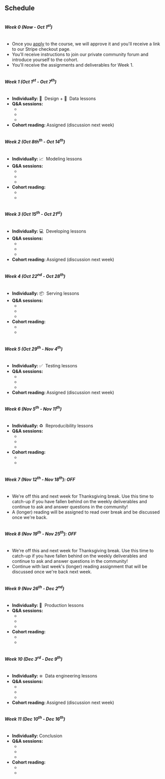 <section id="schedule"></section>

<h2 class="ai-center-all mt-0 mb-3 md-typeset">Schedule</h2>

<script>
function get_time(start_str, end_str) {
    var day = new Date(start_str).toLocaleString('en-US', { weekday: 'long', month: 'long', day: 'numeric'});
    var start_time = new Date(start_str).toLocaleString('en-US', { hour: 'numeric', minute: 'numeric', hour12: true});
    var end_time = new Date(end_str).toLocaleString('en-US', { hour: 'numeric', minute: 'numeric', hour12: true});
    var tz = new Date(start_str).toLocaleString('en-US', {timeZoneName: 'short'}).split(' ').pop();
    return day + ", " + start_time + " - " + end_time + " " + tz;
}
</script>

<div class="faq-accordion mt-4" id="schedule-accordion">
<div class="row">
    <div class="col-md-6" data-aos="fade-right">
        <div class="card">
            <div class="card-header collapsed" id="heading1" data-toggle="collapse" data-target="#schedule-collapse0" aria-expanded="true" aria-controls="schedule-collapse0">
                <h5 class="my-0" style="display: inline-block;">Week 0 (Now - Oct 1<sup>st</sup>)</h5>
                <span class="faq-toggle" aria-hidden="true" style="float:right;"></span>
            </div>
            <div id="schedule-collapse0" class="collapse" aria-labelledby="heading1" data-parent="#schedule-accordion">
                <div class="card-body">
                    <ul>
                        <li>Once you <a href="#pricing">apply</a> to the course, we will approve it and you'll receive a link to our Stripe checkout page.</li>
                        <li>You'll receive instructions to join our private community forum and introduce yourself to the cohort.</li>
                        <li>You'll receive the assignments and deliverables for Week 1.</li>
                    </ul>
                </div>
            </div>
        </div>
        <div class="card">
            <div class="card-header collapsed" id="heading1" data-toggle="collapse" data-target="#schedule-collapse1" aria-expanded="true" aria-controls="schedule-collapse1">
                <h5 class="my-0" style="display: inline-block;">Week 1 (Oct 1<sup>st</sup> - Oct 7<sup>th</sup>)</h5>
                <span class="faq-toggle" aria-hidden="true" style="float:right;"></span>
            </div>
            <div id="schedule-collapse1" class="collapse" aria-labelledby="heading1" data-parent="#schedule-accordion">
                <div class="card-body">
                    <ul>
                        <li><b>Individually: </b>🎨&nbsp; Design + 🔢&nbsp; Data lessons</li>
                        <li><b>Q&A sessions: </b>
                            <ul>
                                <li><span id="mon-1"></span></li>
                                <script>
                                    document.getElementById("mon-1").textContent = get_time(start_str="2022-10-03T08:00-07:00", end_str="2022-10-03T09:00-07:00")
                                </script>
                                <li><span id="wed-1"></span></li>
                                <script>
                                    document.getElementById("wed-1").textContent = get_time(start_str="2022-10-05T16:00-07:00", end_str="2022-10-05T17:00-07:00")
                                </script>
                                <li><span id="fri-1"></span></li>
                                <script>
                                    document.getElementById("fri-1").textContent = get_time(start_str="2022-10-07T12:00-07:00", end_str="2022-10-07T13:00-07:00")
                                </script>
                            </ul>
                        </li>
                        <li><b>Cohort reading: </b> Assigned (discussion next week)</li>
                    </ul>
                </div>
            </div>
        </div>
        <div class="card">
            <div class="card-header collapsed" id="heading1" data-toggle="collapse" data-target="#schedule-collapse2" aria-expanded="true" aria-controls="schedule-collapse2">
                <h5 class="my-0" style="display: inline-block;">Week 2 (Oct 8th<sup>th</sup> - Oct 14<sup>th</sup>)</h5>
                <span class="faq-toggle" aria-hidden="true" style="float:right;"></span>
            </div>
            <div id="schedule-collapse2" class="collapse" aria-labelledby="heading1" data-parent="#schedule-accordion">
                <div class="card-body">
                    <ul>
                        <li><b>Individually: </b>📈&nbsp; Modeling lessons</li>
                        <li><b>Q&A sessions: </b>
                            <ul>
                                <li><span id="mon-2"></span></li>
                                <script>
                                    document.getElementById("mon-2").textContent = get_time(start_str="2022-10-10T08:00-07:00", end_str="2022-10-10T09:00-07:00")
                                </script>
                                <li><span id="wed-2"></span></li>
                                <script>
                                    document.getElementById("wed-2").textContent = get_time(start_str="2022-10-12T16:00-07:00", end_str="2022-10-12T17:00-07:00")
                                </script>
                                <li><span id="fri-2"></span></li>
                                <script>
                                    document.getElementById("fri-2").textContent = get_time(start_str="2022-10-14T12:00-07:00", end_str="2022-10-14T13:00-07:00")
                                </script>
                            </ul>
                        </li>
                        <li><b>Cohort reading: </b>
                            <ul>
                                <li><span id="tue-2"></span></li>
                                <script>
                                    document.getElementById("tue-2").textContent = get_time(start_str="2022-10-11T08:00-07:00", end_str="2022-10-11T09:00-07:00")
                                </script>
                                <li><span id="thu-2"></span></li>
                                <script>
                                    document.getElementById("thu-2").textContent = get_time(start_str="2022-10-13T16:00-07:00", end_str="2022-10-13T17:00-07:00")
                                </script>
                            </ul>
                        </li>
                    </ul>
                </div>
            </div>
        </div>
        <div class="card">
            <div class="card-header collapsed" id="heading1" data-toggle="collapse" data-target="#schedule-collapse3" aria-expanded="true" aria-controls="schedule-collapse3">
                <h5 class="my-0" style="display: inline-block;">Week 3 (Oct 15<sup>th</sup> - Oct 21<sup>st</sup>)</h5>
                <span class="faq-toggle" aria-hidden="true" style="float:right;"></span>
            </div>
            <div id="schedule-collapse3" class="collapse" aria-labelledby="heading1" data-parent="#schedule-accordion">
                <div class="card-body">
                    <ul>
                        <li><b>Individually: </b>💻&nbsp; Developing lessons</li>
                        <li><b>Q&A sessions: </b>
                            <ul>
                                <li><span id="mon-3"></span></li>
                                <script>
                                    document.getElementById("mon-3").textContent = get_time(start_str="2022-10-17T08:00-07:00", end_str="2022-10-17T09:00-07:00")
                                </script>
                                <li><span id="wed-3"></span></li>
                                <script>
                                    document.getElementById("wed-3").textContent = get_time(start_str="2022-10-19T16:00-07:00", end_str="2022-10-19T17:00-07:00")
                                </script>
                                <li><span id="fri-3"></span></li>
                                <script>
                                    document.getElementById("fri-3").textContent = get_time(start_str="2022-10-21T12:00-07:00", end_str="2022-10-21T13:00-07:00")
                                </script>
                            </ul>
                        </li>
                        <li><b>Cohort reading: </b> Assigned (discussion next week)</li>
                    </ul>
                </div>
            </div>
        </div>
        <div class="card">
            <div class="card-header collapsed" id="heading1" data-toggle="collapse" data-target="#schedule-collapse4" aria-expanded="true" aria-controls="schedule-collapse4">
                <h5 class="my-0" style="display: inline-block;">Week 4 (Oct 22<sup>nd</sup> - Oct 28<sup>th</sup>)</h5>
                <span class="faq-toggle" aria-hidden="true" style="float:right;"></span>
            </div>
            <div id="schedule-collapse4" class="collapse" aria-labelledby="heading1" data-parent="#schedule-accordion">
                <div class="card-body">
                    <ul>
                        <li><b>Individually: </b>📦&nbsp; Serving lessons</li>
                        <li><b>Q&A sessions: </b>
                            <ul>
                                <li><span id="mon-4"></span></li>
                                <script>
                                    document.getElementById("mon-4").textContent = get_time(start_str="2022-10-24T08:00-07:00", end_str="2022-10-24T09:00-07:00")
                                </script>
                                <li><span id="wed-4"></span></li>
                                <script>
                                    document.getElementById("wed-4").textContent = get_time(start_str="2022-10-26T16:00-07:00", end_str="2022-10-26T17:00-07:00")
                                </script>
                                <li><span id="fri-4"></span></li>
                                <script>
                                    document.getElementById("fri-4").textContent = get_time(start_str="2022-10-28T12:00-07:00", end_str="2022-10-28T13:00-07:00")
                                </script>
                            </ul>
                        </li>
                        <li><b>Cohort reading: </b>
                            <ul>
                                <li><span id="tue-4"></span></li>
                                <script>
                                    document.getElementById("tue-4").textContent = get_time(start_str="2022-10-25T08:00-07:00", end_str="2022-10-25T09:00-07:00")
                                </script>
                                <li><span id="thu-4"></span></li>
                                <script>
                                    document.getElementById("thu-4").textContent = get_time(start_str="2022-10-27T16:00-07:00", end_str="2022-10-27T17:00-07:00")
                                </script>
                            </ul>
                        </li>
                    </ul>
                </div>
            </div>
        </div>
        <div class="card">
            <div class="card-header collapsed" id="heading1" data-toggle="collapse" data-target="#schedule-collapse5" aria-expanded="true" aria-controls="schedule-collapse5">
                <h5 class="my-0" style="display: inline-block;">Week 5 (Oct 29<sup>th</sup> - Nov 4<sup>th</sup>)</h5>
                <span class="faq-toggle" aria-hidden="true" style="float:right;"></span>
            </div>
            <div id="schedule-collapse5" class="collapse" aria-labelledby="heading1" data-parent="#schedule-accordion">
                <div class="card-body">
                    <ul>
                        <li><b>Individually: </b>✅&nbsp; Testing lessons</li>
                        <li><b>Q&A sessions: </b>
                            <ul>
                                <li><span id="mon-5"></span></li>
                                <script>
                                    document.getElementById("mon-5").textContent = get_time(start_str="2022-10-31T08:00-07:00", end_str="2022-10-31T09:00-07:00")
                                </script>
                                <li><span id="wed-5"></span></li>
                                <script>
                                    document.getElementById("wed-5").textContent = get_time(start_str="2022-11-02T16:00-07:00", end_str="2022-11-02T17:00-07:00")
                                </script>
                                <li><span id="fri-5"></span></li>
                                <script>
                                    document.getElementById("fri-5").textContent = get_time(start_str="2022-11-04T12:00-07:00", end_str="2022-11-04T13:00-07:00")
                                </script>
                            </ul>
                        </li>
                        <li><b>Cohort reading: </b> Assigned (discussion next week)</li>
                    </ul>
                </div>
            </div>
        </div>
    </div>
    <div class="col-md-6" data-aos="fade-right">
        <div class="card">
            <div class="card-header collapsed" id="heading1" data-toggle="collapse" data-target="#schedule-collapse6" aria-expanded="true" aria-controls="schedule-collapse6">
                <h5 class="my-0" style="display: inline-block;">Week 6 (Nov 5<sup>th</sup> - Nov 11<sup>th</sup>)</h5>
                <span class="faq-toggle" aria-hidden="true" style="float:right;"></span>
            </div>
            <div id="schedule-collapse6" class="collapse" aria-labelledby="heading1" data-parent="#schedule-accordion">
                <div class="card-body">
                    <ul>
                        <li><b>Individually: </b>♻️&nbsp; Reproducibility lessons</li>
                        <li><b>Q&A sessions: </b>
                            <ul>
                                <li><span id="mon-6"></span></li>
                                <script>
                                    document.getElementById("mon-6").textContent = get_time(start_str="2022-11-07T08:00-08:00", end_str="2022-11-07T09:00-08:00")
                                </script>
                                <li><span id="wed-6"></span></li>
                                <script>
                                    document.getElementById("wed-6").textContent = get_time(start_str="2022-11-09T16:00-08:00", end_str="2022-11-09T17:00-08:00")
                                </script>
                                <li><span id="fri-6"></span></li>
                                <script>
                                    document.getElementById("fri-6").textContent = get_time(start_str="2022-11-11T12:00-08:00", end_str="2022-11-11T13:00-08:00")
                                </script>
                            </ul>
                        </li>
                        <li><b>Cohort reading: </b>
                            <ul>
                                <li><span id="tue-6"></span></li>
                                <script>
                                    document.getElementById("tue-6").textContent = get_time(start_str="2022-11-08T08:00-08:00", end_str="2022-11-08T09:00-08:00")
                                </script>
                                <li><span id="thu-6"></span></li>
                                <script>
                                    document.getElementById("thu-6").textContent = get_time(start_str="2022-11-10T16:00-08:00", end_str="2022-11-10T17:00-08:00")
                                </script>
                            </ul>
                        </li>
                    </ul>
                </div>
            </div>
        </div>
        <div class="card">
            <div class="card-header collapsed" id="heading1" data-toggle="collapse" data-target="#schedule-collapse7" aria-expanded="true" aria-controls="schedule-collapse7">
                <h5 class="my-0" style="display: inline-block;">Week 7 (Nov 12<sup>th</sup> - Nov 18<sup>th</sup>): OFF</h5>
                <span class="faq-toggle" aria-hidden="true" style="float:right;"></span>
            </div>
            <div id="schedule-collapse7" class="collapse" aria-labelledby="heading1" data-parent="#schedule-accordion">
                <div class="card-body">
                    <ul>
                        <li>We're off this and next week for Thanksgiving break. Use this time to catch-up if you have fallen behind on the weekly deliverables and continue to ask and answer questions in the community!</li>
                        <li>A (longer) reading will be assigned to read over break and be discussed once we're back.</li>
                    </ul>
                </div>
            </div>
        </div>
        <div class="card">
            <div class="card-header collapsed" id="heading1" data-toggle="collapse" data-target="#schedule-collapse8" aria-expanded="true" aria-controls="schedule-collapse8">
                <h5 class="my-0" style="display: inline-block;">Week 8 (Nov 19<sup>th</sup> - Nov 25<sup>th</sup>): OFF</h5>
                <span class="faq-toggle" aria-hidden="true" style="float:right;"></span>
            </div>
            <div id="schedule-collapse8" class="collapse" aria-labelledby="heading1" data-parent="#schedule-accordion">
                <div class="card-body">
                    <div class="card-body">
                        <ul>
                            <li>We're off this and next week for Thanksgiving break. Use this time to catch-up if you have fallen behind on the weekly deliverables and continue to ask and answer questions in the community!</li>
                            <li>Continue with last week's (longer) reading assignment that will be discussed once we're back next week.</li>
                        </ul>
                </div>
                </div>
            </div>
        </div>
        <div class="card">
            <div class="card-header collapsed" id="heading1" data-toggle="collapse" data-target="#schedule-collapse9" aria-expanded="true" aria-controls="schedule-collapse9">
                <h5 class="my-0" style="display: inline-block;">Week 9 (Nov 26<sup>th</sup> - Dec 2<sup>nd</sup>)</h5>
                <span class="faq-toggle" aria-hidden="true" style="float:right;"></span>
            </div>
            <div id="schedule-collapse9" class="collapse" aria-labelledby="heading1" data-parent="#schedule-accordion">
                <div class="card-body">
                    <ul>
                        <li><b>Individually: </b>🚀&nbsp; Production lessons</li>
                        <li><b>Q&A sessions: </b>
                            <ul>
                                <li><span id="wed-9"></span></li>
                                <script>
                                    document.getElementById("wed-9").textContent = get_time(start_str="2022-11-30T16:00-08:00", end_str="2022-11-30T17:00-08:00")
                                </script>
                                <li><span id="mon-9"></span></li>
                                <script>
                                    document.getElementById("mon-9").textContent = get_time(start_str="2022-12-01T08:00-08:00", end_str="2022-12-01T09:00-08:00")
                                </script>
                                <li><span id="fri-9"></span></li>
                                <script>
                                    document.getElementById("fri-9").textContent = get_time(start_str="2022-12-02T12:00-08:00", end_str="2022-12-02T13:00-08:00")
                                </script>
                            </ul>
                        </li>
                        <li><b>Cohort reading: </b>
                            <ul>
                                <li><span id="tue-9"></span></li>
                                <script>
                                    document.getElementById("tue-9").textContent = get_time(start_str="2022-11-29T08:00-08:00", end_str="2022-11-29T09:00-08:00")
                                </script>
                                <li><span id="thu-9"></span></li>
                                <script>
                                    document.getElementById("thu-9").textContent = get_time(start_str="2022-12-01T16:00-08:00", end_str="2022-12-01T17:00-08:00")
                                </script>
                            </ul>
                        </li>
                    </ul>
                </div>
            </div>
        </div>
        <div class="card">
            <div class="card-header collapsed" id="heading1" data-toggle="collapse" data-target="#schedule-collapse10" aria-expanded="true" aria-controls="schedule-collapse10">
                <h5 class="my-0" style="display: inline-block;">Week 10 (Dec 3<sup>rd</sup> - Dec 9<sup>th</sup>)</h5>
                <span class="faq-toggle" aria-hidden="true" style="float:right;"></span>
            </div>
            <div id="schedule-collapse10" class="collapse" aria-labelledby="heading1" data-parent="#schedule-accordion">
                <div class="card-body">
                    <ul>
                        <li><b>Individually: </b>⎈&nbsp; Data engineering lessons</li>
                        <li><b>Q&A sessions: </b>
                            <ul>
                                <li><span id="mon-10"></span></li>
                                <script>
                                    document.getElementById("mon-10").textContent = get_time(start_str="2022-12-05T08:00-08:00", end_str="2022-12-05T09:00-08:00")
                                </script>
                                <li><span id="wed-10"></span></li>
                                <script>
                                    document.getElementById("wed-10").textContent = get_time(start_str="2022-12-07T16:00-08:00", end_str="2022-12-07T17:00-08:00")
                                </script>
                                <li><span id="fri-10"></span></li>
                                <script>
                                    document.getElementById("fri-10").textContent = get_time(start_str="2022-12-09T12:00-08:00", end_str="2022-12-09T13:00-08:00")
                                </script>
                            </ul>
                        </li>
                        <li><b>Cohort reading: </b> Assigned (discussion next week)</li>
                    </ul>
                </div>
            </div>
        </div>
        <div class="card">
            <div class="card-header collapsed" id="heading1" data-toggle="collapse" data-target="#schedule-collapse11" aria-expanded="true" aria-controls="schedule-collapse11">
                <h5 class="my-0" style="display: inline-block;">Week 11 (Dec 10<sup>th</sup> - Dec 16<sup>th</sup>)</h5>
                <span class="faq-toggle" aria-hidden="true" style="float:right;"></span>
            </div>
            <div id="schedule-collapse11" class="collapse" aria-labelledby="heading1" data-parent="#schedule-accordion">
                <div class="card-body">
                    <ul>
                        <li><b>Individually: </b>Conclusion</li>
                        <li><b>Q&A sessions: </b>
                            <ul>
                                <li><span id="mon-11"></span></li>
                                <script>
                                    document.getElementById("mon-11").textContent = get_time(start_str="2022-12-12T08:00-08:00", end_str="2022-12-12T09:00-08:00")
                                </script>
                                <li><span id="wed-11"></span></li>
                                <script>
                                    document.getElementById("wed-11").textContent = get_time(start_str="2022-12-14T16:00-08:00", end_str="2022-12-14T17:00-08:00")
                                </script>
                                <li><span id="fri-11"></span></li>
                                <script>
                                    document.getElementById("fri-11").textContent = get_time(start_str="2022-12-16T12:00-08:00", end_str="2022-12-16T13:00-08:00")
                                </script>
                            </ul>
                        </li>
                        <li><b>Cohort reading: </b>
                            <ul>
                                <li><span id="tue-11"></span></li>
                                <script>
                                    document.getElementById("tue-11").textContent = get_time(start_str="2022-12-13T08:00-08:00", end_str="2022-12-13T09:00-08:00")
                                </script>
                                <li><span id="thu-11"></span></li>
                                <script>
                                    document.getElementById("thu-11").textContent = get_time(start_str="2022-12-15T16:00-08:00", end_str="2022-12-15T17:00-08:00")
                                </script>
                            </ul>
                        </li>
                    </ul>
                </div>
            </div>
        </div>
    </div>
</div>
</div>